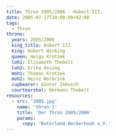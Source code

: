 ```yaml
---
title: Thron 2005/2006 - Hubert III.
date: 2005-07-17T20:00:00+02:00
tags:
  - Thron
throne:
  years: 2005/2006
  king_title: Hubert III.
  king: Hubert Winking
  queen: Helga Krotzek
  loh1: Elisabeth Thebelt
  loh2: Erika Assing
  moh1: Thomas Krotzek
  moh2: Heinz Wolbrink
  cupbearer: Günter Imbusch
  courtmarshal: Hermann Thebelt
resources:
  - src: '2005.jpg'
    name: 'thron-1'
    title: 'Der Thron 2005/2006'
    params:
      copy: 'Buterland-Beckerhook e.V.'
---
```

